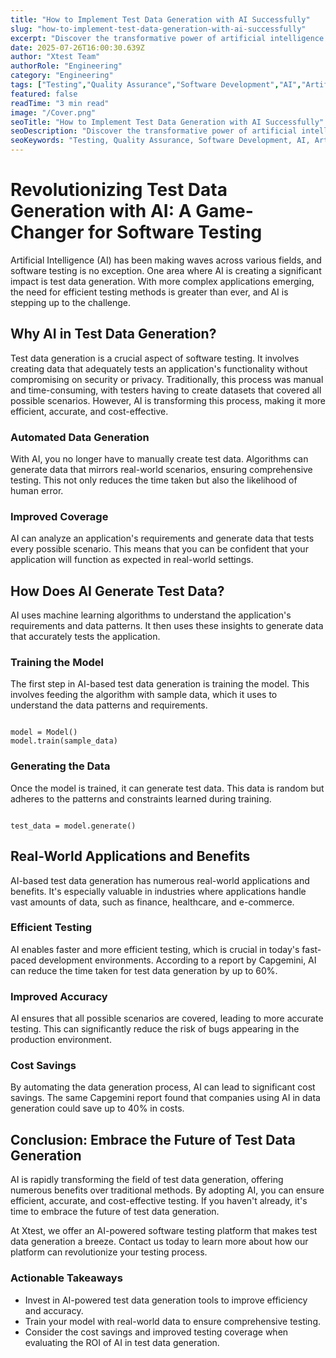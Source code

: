 ```yaml
---
title: "How to Implement Test Data Generation with AI Successfully"
slug: "how-to-implement-test-data-generation-with-ai-successfully"
excerpt: "Discover the transformative power of artificial intelligence in simplifying test data generation. Our comprehensive blog post delves into how AI can revolutionize your data testing strategy, enhancing accuracy and efficiency. Dont miss this deep dive into the intersection of AI and test data generation!"
date: 2025-07-26T16:00:30.639Z
author: "Xtest Team"
authorRole: "Engineering"
category: "Engineering"
tags: ["Testing","Quality Assurance","Software Development","AI","Artificial Intelligence"]
featured: false
readTime: "3 min read"
image: "/Cover.png"
seoTitle: "How to Implement Test Data Generation with AI Successfully"
seoDescription: "Discover the transformative power of artificial intelligence in simplifying test data generation. Our comprehensive blog post delves into how AI can revolutionize your data testing strategy, enhancing accuracy and efficiency. Dont miss this deep dive into the intersection of AI and test data generation!"
seoKeywords: "Testing, Quality Assurance, Software Development, AI, Artificial Intelligence"
---
```


# Revolutionizing Test Data Generation with AI: A Game-Changer for Software Testing

Artificial Intelligence (AI) has been making waves across various fields, and software testing is no exception. One area where AI is creating a significant impact is test data generation. With more complex applications emerging, the need for efficient testing methods is greater than ever, and AI is stepping up to the challenge.

## Why AI in Test Data Generation?

Test data generation is a crucial aspect of software testing. It involves creating data that adequately tests an application's functionality without compromising on security or privacy. Traditionally, this process was manual and time-consuming, with testers having to create datasets that covered all possible scenarios. However, AI is transforming this process, making it more efficient, accurate, and cost-effective.

### Automated Data Generation

With AI, you no longer have to manually create test data. Algorithms can generate data that mirrors real-world scenarios, ensuring comprehensive testing. This not only reduces the time taken but also the likelihood of human error.

### Improved Coverage

AI can analyze an application's requirements and generate data that tests every possible scenario. This means that you can be confident that your application will function as expected in real-world settings.

## How Does AI Generate Test Data?

AI uses machine learning algorithms to understand the application's requirements and data patterns. It then uses these insights to generate data that accurately tests the application.

### Training the Model

The first step in AI-based test data generation is training the model. This involves feeding the algorithm with sample data, which it uses to understand the data patterns and requirements.

```

model = Model()
model.train(sample_data)
```

### Generating the Data

Once the model is trained, it can generate test data. This data is random but adheres to the patterns and constraints learned during training.

```

test_data = model.generate()
```

## Real-World Applications and Benefits

AI-based test data generation has numerous real-world applications and benefits. It's especially valuable in industries where applications handle vast amounts of data, such as finance, healthcare, and e-commerce.

### Efficient Testing

AI enables faster and more efficient testing, which is crucial in today's fast-paced development environments. According to a report by Capgemini, AI can reduce the time taken for test data generation by up to 60%.

### Improved Accuracy

AI ensures that all possible scenarios are covered, leading to more accurate testing. This can significantly reduce the risk of bugs appearing in the production environment.

### Cost Savings

By automating the data generation process, AI can lead to significant cost savings. The same Capgemini report found that companies using AI in data generation could save up to 40% in costs.

## Conclusion: Embrace the Future of Test Data Generation

AI is rapidly transforming the field of test data generation, offering numerous benefits over traditional methods. By adopting AI, you can ensure efficient, accurate, and cost-effective testing. If you haven't already, it's time to embrace the future of test data generation.

At Xtest, we offer an AI-powered software testing platform that makes test data generation a breeze. Contact us today to learn more about how our platform can revolutionize your testing process.

### Actionable Takeaways

*   Invest in AI-powered test data generation tools to improve efficiency and accuracy.
*   Train your model with real-world data to ensure comprehensive testing.
*   Consider the cost savings and improved testing coverage when evaluating the ROI of AI in test data generation.